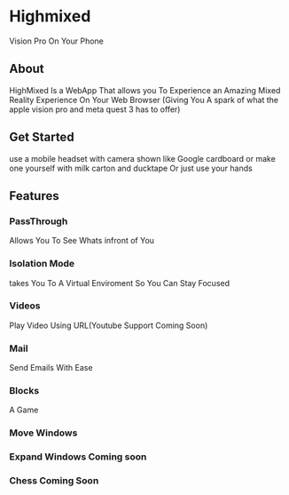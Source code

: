 <h1>Highmixed</h1>
Vision Pro On Your Phone

<h2>About</h2>
HighMixed Is a WebApp That allows you
To Experience an Amazing Mixed Reality
Experience On Your Web Browser
(Giving You A spark of what the apple vision pro
and meta quest 3 has to offer)

<h2>Get Started</h2>
use a mobile headset with camera shown 
like Google cardboard or make one yourself with 
milk carton and ducktape Or just use your hands

<h2>Features</h2>
<h3>PassThrough</h3>
Allows You To See Whats infront of You
<h3>Isolation Mode</h3>
takes You To A Virtual Enviroment So You Can Stay Focused
<h3>Videos</h3>
Play Video Using URL(Youtube Support Coming Soon)
<h3>Mail</h3>
Send Emails With Ease
<h3>Blocks</h3>
A Game
<h3>Move Windows</h3>
<h3>Expand Windows Coming soon</h3>
<h3>Chess Coming Soon</h3>
